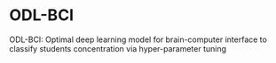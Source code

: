 # ODL-BCI
ODL-BCI: Optimal deep learning model for brain-computer interface to classify students concentration via hyper-parameter tuning
